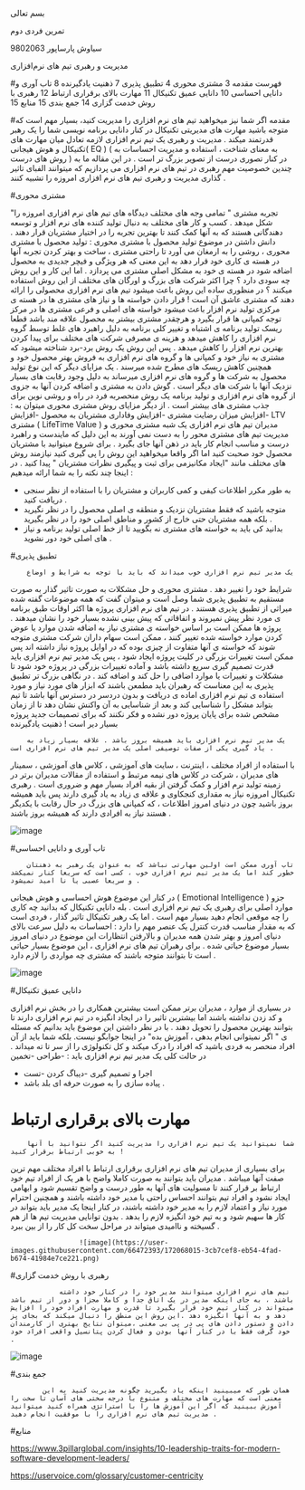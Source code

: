 بسم تعالی 
 

تمرین فردی دوم 

سیاوش پارساپور 
9802063


مدیریت و رهبری تیم های نرم‌افزاری

#فهرست
مقدمه	3
مشتری محوری	4
تطبیق پذیری	7
ذهنیت یادگیرنده	8
تاب آوری و دانایی احساسی	10
دانایی عمیق تکنیکال	11
مهارت بالای برقراری ارتباط	12
رهبری با روش خدمت گزاری	14
جمع بندی	15
منابع	15






#مقدمه
	اگر شما نیز میخواهید تیم های نرم افزاری را مدیریت کنید، بسیار مهم است که متوجه باشید مهارت های مدیریتی تکنیکال در کنار دانایی برنامه نویسی شما را یک رهبر قدرتمند میکند . مدیریت و رهبری یک تیم نرم افزاری لازمه تعادل میان مهارت های تکنیکال و هوش هیجانی( EQ ) ( به معنای شناخت ، استفاده و مدیریت احساسات به روش های درست ) در کنار تصوری درست از تصویر بزرگ تر است . 
در این مقاله ما به چندین خصوصیت مهم رهبری در تیم های نرم افزاری می پردازیم که میتوانند الفبای تاثیر گذاری مدیریت و رهبری تیم های نرم افزاری امروزه را تشبیه کنند . 






#مشتری محوری 

"تجربه مشتری " تمامی وجه های مختلف دیدگاه های  تیم های نرم افزاری امروزه  را شکل میدهد .
کسب و کار های مختلف به دنبال تولید کننده های نرم افزار و توسعه دهندگانی هستند که به آنها کمک کنند تا بهترین تجربه را در اختیار مشتریان قرار دهند .
دانش داشتن در موضوع تولید محصول با مشتری محوری : 
تولید محصول با مشتری محوری ،  روشی را به ارمغان می آورد تا راحتی مشتری ، ساخت و بهتر کردن تجربه آنها در هسته ی کاری خود قرار دهد  به این معنی که هر ویژگی و فیچر جدیدی به محصول اضافه شود در هسته ی خود به مشکل اصلی مشتری می پردازد . 
اما این کار و این روش چه سودی دارد ؟ چرا اکثر شرکت های بزرگ و اورگان های مختلف از این روش استفاده میکنند ؟ 
در منظوری ساده این روش باعث میشود تیم های نرم افزاری محصولی را ارائه دهند که مشتری عاشق آن است ! 
قرار دادن خواسته ها و نیاز های مشتری ها در هسته ی مرکزی تولید نرم افزار باعث میشود خواسته های اصلی و فرعی مشتری ها در مرکز توجه کمپانی ها قرار بگیرد و هرچقدر مشتری بیشتر به محصول علاقه مند باشد قطعا ریسک تولید برنامه ی اشتباه و تغییر کلی برنامه به دلیل راهبرد های غلط توسط گروه نرم افزاری را کاهش میدهد و هزینه ی مصرفی شرکت های  مختلف برای پیدا کردن بهترین نرم افزار را کاهش میدهد . پس این روش یک روش برد-برد  شناخته میشود که مشتری به نیاز خود و کمپانی ها و گروه های نرم افزاری به فروش بهتر محصول خود و همچنین کاهش ریسک های مطرح شده میرسند . 
یک مزایای دیگر که این نوع تولید محصول به شرکت ها و گروه های نرم افزاری میرساند به دلیل وجود رقابت های بسیار نزدیک آنها با شرکت های دیگر است . گوش دادن به مشتری و اضافه کردن آنها به جزوی از گروه های نرم افزاری و تولید برنامه یک روش منحصربه فرد در راه و روشی نوین برای جذب مشتری های بیشتر است . 
از دیگر مزایای روش مشتری محوری میتوان به : 
-افزایش میزان رضایت مشتری
-افزایش وفاداری مشتریان به محصول 
-افزایش LTV مشتری ( LifeTime Value ) 
	مدیران تیم های نرم افزاری یک شبه مشتری محوری و مدیریت  تیم های مشتری محور را به دست نمی آورند به این دلیل که مایندست و راهبرد درست و مناسب انجام کار باید در ذهن آنها جای بگیرد . 
برای شروع میتوانید با مشتریان محصول خود صحبت کنید  اما اگر واقعا میخواهید این روش را پی گیری کنید نیازمند روش های مختلف مانند 
"ایجاد مکانیزمی برای ثبت و پیگیری نظرات مشتریان "
پیدا کنید .
 در اینجا چند نکته را به شما ارائه میدهیم : 
-	به طور مکرر اطلاعات کیفی و کمی کاربران و مشتریان را با استفاده از نظر سنجی دریافت کنید . 
-	متوجه باشید که فقط مشتریان نزدیک و منطقه ی اصلی محصول را در نظر نگیرید بلکه همه مشتریان حتی خارج از کشور و مناطق اصلی خود را در نظر بگیرید . 
-	بدانید کی باید به خواسته های مشتری نه بگویید تا از خط اصلی تولید برنامه و نیاز های اصلی خود دور نشوید .


#تطبیق پذیری 
		
		یک مدیر تیم نرم افزاری خوب میداند که باید با توجه به شرایط و اوضاع 
شرایط خود را تغییر دهد . مشتری محوری و حل مشکلات به صورت تاثیر گذار به صورت مستقیم به تطبیق پذیری شما وصل است و میتوان گفت که همه موضوعات گفته شده میراثی از تطبیق پذیری هستند . در تیم های نرم افزاری پروژه ها اکثر اوقات طبق برنامه ی مورد نظر پیش نمیروند و اتفاقاتی که پیش بینی نشده بسیار خود را نشان میدهند . 
پروژه ها ممکن است بر اساس خواسته ی مشتری نیاز به اضافه شدن موارد یا عوض کردن موارد خواسته شده تغییر کنند ، ممکن است سهام داران شرکت مشتری متوجه شوند که خواسته ی آنها متفاوت از چیزی بوده که در اوایل پروژه نیاز داشته اند پس ممکن است تغییرات بزرگی در کلیت پروژه ایجاد شود ، پس یک مدیر تیم نرم افزاری باید قدرت تصمیم گیری سریع  داشته باشد و آماده تغییرات بزرگی در پروژه خود شود تا مشکلات و تغییرات یا موارد اضافی را حل کند و اضافه کند . 
در نگاهی  بزرگ تر تطبیق پذیری به این معناست که رهبران باید مطمعن باشند که ابزار های مورد نیاز و مورد استفاده ی تیم نرم افزاری اماده ی دریافت و بدون دردسر در دسترس آنها باشد تا تیم بتواند مشکل را شناسایی کند و بعد از شناسایی به آن واکنش نشان دهد تا از زمان مشخص شده برای پایان پروژه دور نشده و فکر نکنند که برای تصمیمات جدید پروژه بسیار دیر است ! 
ذهنیت یادگیرنده 

		یک مدیر تیم نرم افزاری باید همیشه بروز باشد . علاقه بسیار زیاد به یاد گیری یکی از صفات توصیفی اصلی یک مدیر تیم های نرم افزاری است . 
با استفاده از افراد مختلف ، اینترنت ، سایت های آموزشی ، کلاس های آموزشی ، سمینار های مدیران ، شرکت در کلاس های نیمه مرتبط و استفاده از مقالات مدیران برتر در زمینه تولید نرم افزار و کمک گرفتن از بقیه افراد بسیار مهم و ضروری است . 
رهبری تکنیکال امروزه نیاز به مقداری کنجکاوی و علاقه ی زیاد به یاد گیری دارند پس باید همیشه بروز باشید چون در دنیای امروز اطلاعات ، که کمپانی های بزرگ در حال رقابت با یکدیگر هستند نیاز به افرادی دارند که همیشه بروز باشند . 
 
![image](https://user-images.githubusercontent.com/66472393/172068051-42f82575-0da6-4fb9-af5a-41e5455e3f5c.png)

#تاب آوری و دانایی احساسی  
   			
		تاب آوری ممکن است اولین مهارتی نباشد که به عنوان یک رهبر به ذهنتان خطور کند اما یک مدیر تیم نرم افزاری خوب ، کسی است که سریعا کنار نمیکشد و سریعا عصبی یا نا امید نمیشود . 	
در کنار این موضوع هوش احساسی و هوش هیجانی  ( Emotional Intelligence  )
جزو موارد اصلی برای رهبری یک تیم نرم افزاری است . بله دانایی تکنیکال که بدانید چه کاری را چه موقعی انجام دهید بسیار مهم است . اما یک رهبر تکنیکال تاثیر گذار ، فردی است که به مقدار مناسب قدرت کنترل یک عنصر مهم را دارد : احساسات 
به  دلیل سرعت بالای دنیای امروز و بهتر شدن همه مدیران و بالارفتن انتظارات این موضوع در دنیای امروز بسیار موضوع حیاتی شده  .
برای رهبران تیم های نرم افزاری ، این موضوع بسیار حیاتی است تا بتوانند متوجه باشند که مشتری چه مواردی را لازم دارد .
 
 ![image](https://user-images.githubusercontent.com/66472393/172068042-10daf08d-9d91-42a9-903e-99c92baa7ece.png)

 
#دانایی عمیق تکنیکال 

در بسیاری از موارد ، مدیران برتر ممکن است بیشترین همکاری را در بخش نرم افزاری و کد زدن نداشته باشند اما بیشترین تاثیر را در ایجاد انگیزه در تیم نرم افزاری دارند تا بتوانند بهترین محصول را تحویل دهند . 
با در نظر داشتن این موضوع باید بدانیم که مسئله ی " اگر نمیتوانی انجام بدهی ، آموزش بده" در اینجا جوابگو نیست. بلکه شما باید از آن افراد منحصر به فردی باشید که افراد را درک میکند و کل تکنولوژی را از سر تا ته میداند . 
در حالت کلی یک مدیر تیم نرم افزاری باید :
-طراحی 
-تخمین 
- اجرا و تصمیم گیری 
-دیباگ کردن 
-تست 
- پیاده سازی 
را به صورت حرفه ای بلد باشد . 



# مهارت بالای برقراری ارتباط

		
		شما نمیتوانید یک تیم نرم افزاری را مدیریت کنید اگر نتوانید با آنها به خوبی ارتباط برقرار کنید ! 
برای بسیاری از مدیران تیم های نرم افزاری برقراری ارتباط با افراد مختلف مهم ترین صفت آنها میباشد . مدیران باید بتوانند به صورت کاملا واضح با هر یک از افراد تیم خود ارتباط بر قرار کنند تا مسولیت های آنها به طور درست و واضح تقسیم شود و ابهامی ایجاد نشود و افراد تیم بتوانند احساس راحتی با مدیر خود داشته باشند و همچنین  احترام مورد نیاز و اعتماد لازم را به مدیر خود داشته باشند، در کنار اینجا یک مدیر باید بتواند در کار ها سهیم شود و به تیم خود انگیزه لازم را بدهد . بدون توانایی مدیریت تیم ها از هم گسیخته و ناامیدی میتواند در مراحل سخت کل کار را از بین ببرد .

					 
					 
					 ![image](https://user-images.githubusercontent.com/66472393/172068015-3cb7cef8-eb54-4fad-b674-41984e7ce221.png)

					 
#رهبری با روش خدمت گزاری


				تیم های نرم افزاری میتوانند مدیر خود را در کنار خود داشته باشند ، به جای اینکه مدیر در یک اتاق جدا و کاملا مجزا و دور از تیم باشد میتواند در کنار تیم خود قرار بگیرد تا قدرت و مهارت افراد خود را افزایش دهد و به آنها انگیزه دهد .این روش این منطق را دنبال میکند که بجای پز دادن و دستور دادن های پی در پی بی معنی ،میتوان نتایج بهتری از کارمندان خود گرفت فقط با در کنار آنها بودن و فعال کردن پتانسیل واقعی افراد خود . 
 

![image](https://user-images.githubusercontent.com/66472393/172068025-848aa0bc-08c4-443a-b17d-98f2c57d00ad.png)

#جمع بندی 


			همان طور که میبینید اینکه یاد بگیرید چگونه مدیریت کنید به این معنی است که مهارت های مختلف و متنوع با درجه سختی های آسان تا سخت را آموزش ببینید که اگر این آموزش ها را با استراتژی همراه کنید میتوانید مدیریت تیم های نرم افزاری را با موفقیت انجام دهید . 


#منابع 


https://www.3pillarglobal.com/insights/10-leadership-traits-for-modern-software-development-leaders/



https://uservoice.com/glossary/customer-centricity
	
 

